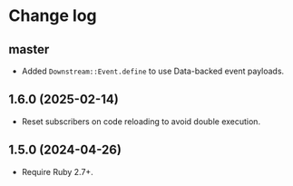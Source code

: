# Change log

## master

- Added `Downstream::Event.define` to use Data-backed event payloads.

## 1.6.0 (2025-02-14)

- Reset subscribers on code reloading to avoid double execution.

## 1.5.0 (2024-04-26)

- Require Ruby 2.7+.
